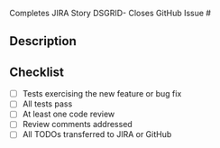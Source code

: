 Completes JIRA Story DSGRID-
Closes GitHub Issue #

## Description

## Checklist

- [ ] Tests exercising the new feature or bug fix
- [ ] All tests pass
- [ ] At least one code review
- [ ] Review comments addressed
- [ ] All TODOs transferred to JIRA or GitHub
